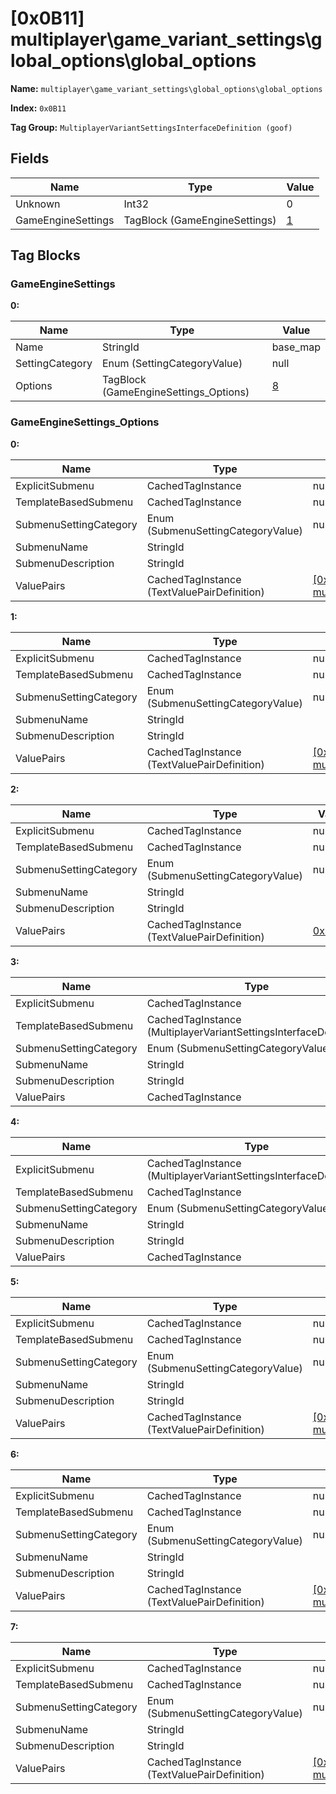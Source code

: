 # [0x0B11] multiplayer\game_variant_settings\global_options\global_options

**Name:** ```multiplayer\game_variant_settings\global_options\global_options```

**Index:** ```0x0B11```

**Tag Group:** ```MultiplayerVariantSettingsInterfaceDefinition (goof)```

## Fields

Name	| Type	| Value
---	|---	|---	|
Unknown	|Int32	|0
GameEngineSettings	|TagBlock (GameEngineSettings)	|[1](#gameenginesettings)


## Tag Blocks

### GameEngineSettings

**0:**

Name	| Type	| Value
---	|---	|---	|
Name	|StringId	|base_map
SettingCategory	|Enum (SettingCategoryValue)	|null
Options	|TagBlock (GameEngineSettings_Options)	|[8](#gameenginesettings_options)


### GameEngineSettings_Options

**0:**

Name	| Type	| Value
---	|---	|---	|
ExplicitSubmenu	|CachedTagInstance	|null
TemplateBasedSubmenu	|CachedTagInstance	|null
SubmenuSettingCategory	|Enum (SubmenuSettingCategoryValue)	|null
SubmenuName	|StringId	|
SubmenuDescription	|StringId	|
ValuePairs	|CachedTagInstance (TextValuePairDefinition)	|[[0x0B5D] multiplayer\game_variant_settings\global_options\round_limit](../TextValuePairDefinition/0B5D.md)


**1:**

Name	| Type	| Value
---	|---	|---	|
ExplicitSubmenu	|CachedTagInstance	|null
TemplateBasedSubmenu	|CachedTagInstance	|null
SubmenuSettingCategory	|Enum (SubmenuSettingCategoryValue)	|null
SubmenuName	|StringId	|
SubmenuDescription	|StringId	|
ValuePairs	|CachedTagInstance (TextValuePairDefinition)	|[[0x0B5E] multiplayer\game_variant_settings\global_options\round_time_limit](../TextValuePairDefinition/0B5E.md)


**2:**

Name	| Type	| Value
---	|---	|---	|
ExplicitSubmenu	|CachedTagInstance	|null
TemplateBasedSubmenu	|CachedTagInstance	|null
SubmenuSettingCategory	|Enum (SubmenuSettingCategoryValue)	|null
SubmenuName	|StringId	|
SubmenuDescription	|StringId	|
ValuePairs	|CachedTagInstance (TextValuePairDefinition)	|[0x4454](../TextValuePairDefinition/4454.md)


**3:**

Name	| Type	| Value
---	|---	|---	|
ExplicitSubmenu	|CachedTagInstance	|null
TemplateBasedSubmenu	|CachedTagInstance (MultiplayerVariantSettingsInterfaceDefinition)	|[[0x0B15] multiplayer\game_variant_settings\player_traits_template\player_traits_template](../MultiplayerVariantSettingsInterfaceDefinition/0B15.md)
SubmenuSettingCategory	|Enum (SubmenuSettingCategoryValue)	|null
SubmenuName	|StringId	|map_overrides_base_traits
SubmenuDescription	|StringId	|map_overrides_base_traits_desc
ValuePairs	|CachedTagInstance	|null


**4:**

Name	| Type	| Value
---	|---	|---	|
ExplicitSubmenu	|CachedTagInstance (MultiplayerVariantSettingsInterfaceDefinition)	|[[0x0B5F] multiplayer\game_variant_settings\global_options\respawn_options](../MultiplayerVariantSettingsInterfaceDefinition/0B5F.md)
TemplateBasedSubmenu	|CachedTagInstance	|null
SubmenuSettingCategory	|Enum (SubmenuSettingCategoryValue)	|null
SubmenuName	|StringId	|respawn_options
SubmenuDescription	|StringId	|respawn_options_desc
ValuePairs	|CachedTagInstance	|null


**5:**

Name	| Type	| Value
---	|---	|---	|
ExplicitSubmenu	|CachedTagInstance	|null
TemplateBasedSubmenu	|CachedTagInstance	|null
SubmenuSettingCategory	|Enum (SubmenuSettingCategoryValue)	|null
SubmenuName	|StringId	|
SubmenuDescription	|StringId	|
ValuePairs	|CachedTagInstance (TextValuePairDefinition)	|[[0x0B60] multiplayer\game_variant_settings\social_options\team_changing](../TextValuePairDefinition/0B60.md)


**6:**

Name	| Type	| Value
---	|---	|---	|
ExplicitSubmenu	|CachedTagInstance	|null
TemplateBasedSubmenu	|CachedTagInstance	|null
SubmenuSettingCategory	|Enum (SubmenuSettingCategoryValue)	|null
SubmenuName	|StringId	|
SubmenuDescription	|StringId	|
ValuePairs	|CachedTagInstance (TextValuePairDefinition)	|[[0x0B61] multiplayer\game_variant_settings\social_options\friendly_fire](../TextValuePairDefinition/0B61.md)


**7:**

Name	| Type	| Value
---	|---	|---	|
ExplicitSubmenu	|CachedTagInstance	|null
TemplateBasedSubmenu	|CachedTagInstance	|null
SubmenuSettingCategory	|Enum (SubmenuSettingCategoryValue)	|null
SubmenuName	|StringId	|
SubmenuDescription	|StringId	|
ValuePairs	|CachedTagInstance (TextValuePairDefinition)	|[[0x0B62] multiplayer\game_variant_settings\social_options\betrayal_booting](../TextValuePairDefinition/0B62.md)



